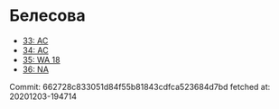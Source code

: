 # Белесова
- [33: AC](33.md)
- [34: AC](34.md)
- [35: WA 18](35.md)
- [36: NA](36.md)

Commit: 662728c833051d84f55b81843cdfca523684d7bd
 fetched at: 20201203-194714

